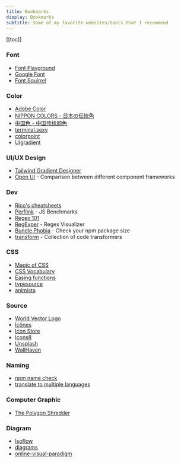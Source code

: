 ```yaml
---
title: Bookmarks
display: Bookmarks
subtitle: Some of my favorite websites/tools that I recommend
---
```

[[toc]]
### Font

- [Font Playground](https://play.typedetail.com/)
- [Google Font](https://fonts.google.com/)
- [Font Squirrel](https://www.fontsquirrel.com/)

### Color

- [Adobe Color](https://color.adobe.com/)
- [NIPPON COLORS - 日本の伝統色](https://nipponcolors.com/)
- [中国色 - 中国传统颜色](http://zhongguose.com/)
- [terminal.sexy](https://terminal.sexy/)
- [colorpoint](https://www.colorpoint.io/)
- [UIgradient](https://uigradients.com/)

### UI/UX Design

- [Tailwind Gradient Designer](https://tailwind-gradient-designer.csspost.com/)
- [Open UI](https://open-ui.org/) - Comparison between different component frameworks

### Dev

- [Rico's cheatsheets](https://devhints.io/)
- [Perflink](https://perf.link/) - JS Benchmarks
- [Regex 101](https://regex101.com/)
- [RegExper](https://regexper.com/) - Regex Visualizer
- [Bundle Phobia](https://bundlephobia.com/) - Check your npm package size
- [transform](https://transform.tools/) - Collection of code transformers

### CSS

- [Magic of CSS](https://adamschwartz.co/magic-of-css/)
- [CSS Vocabulary](http://apps.workflower.fi/vocabs/css/en)
- [Easing functions](https://easings.net/)
- [typesource](https://tobiasahlin.com/typesource/)
- [animista](https://animista.net/)

### Source

- [World Vector Logo](https://worldvectorlogo.com/)
- [Icônes](http://icones.js.org/)
- [Icon Store](https://www.iconstore.co/)
- [Icons8](https://icons8.com/)
- [Unsplash](https://unsplash.com/)
- [WallHaven](https://wallhaven.cc/)

### Naming

- [npm name check](https://remarkablemark.org/npm-package-name-checker/)
- [translate to multiple languages](https://smodin.me/translate-one-text-into-multiple-languages)

### Computer Graphic

- [The Polygon Shredder](https://www.clicktorelease.com)

### Diagram

- [Isoflow](https://isoflow.io/)
- [diagrams](https://app.diagrams.net/)
- [online-visual-paradigm](https://online.visual-paradigm.com/)